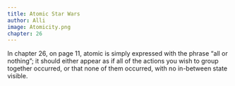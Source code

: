 ```yaml
---
title: Atomic Star Wars
author: Alli
image: Atomicity.png
chapter: 26
---
```

In chapter 26, on page 11, atomic is simply expressed with the phrase “all or nothing”; it should either appear as if all of the actions you wish to group together occurred, or that none of them occurred, with no in-between state visible.